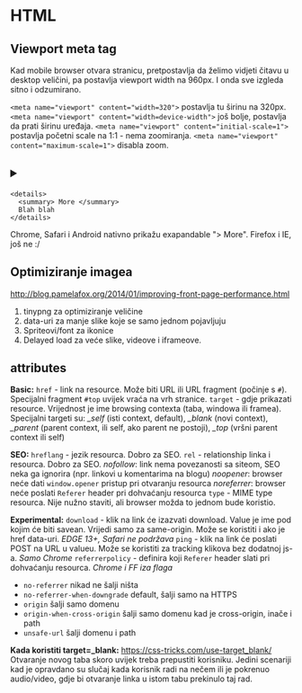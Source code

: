 # HTML

## Viewport meta tag
Kad mobile browser otvara stranicu, pretpostavlja da želimo vidjeti čitavu u desktop veličini,
pa postavlja viewport width na 960px. I onda sve izgleda sitno i odzumirano.

`<meta name="viewport" content="width=320">` postavlja tu širinu na 320px.
`<meta name="viewport" content="width=device-width">` još bolje, postavlja da prati širinu uređaja.
`<meta name="viewport" content="initial-scale=1">` postavlja početni scale na 1:1 - nema zoomiranja.
`<meta name="viewport" content="maximum-scale=1">` disabla zoom.


## <details> i <summary>
```
<details>
  <summary> More </summary>
  Blah blah
</details>
```
Chrome, Safari i Android nativno prikažu exapandable "> More". Firefox i IE, još ne :/


## Optimiziranje imagea
http://blog.pamelafox.org/2014/01/improving-front-page-performance.html
1. tinypng za optimiziranje veličine
2. data-uri za manje slike koje se samo jednom pojavljuju
3. Spriteovi/font za ikonice
4. Delayed load za veće slike, videove i iframeove.


## <a> attributes
**Basic:**
`href` - link na resource. Može biti URL ili URL fragment (počinje s `#`). Specijalni fragment `#top` uvijek vraća na vrh stranice.
`target` - gdje prikazati resource. Vrijednost je ime browsing contexta (taba, windowa ili framea). Specijalni targeti su:
  *_self* (isti context, default),
  *_blank* (novi context),
  *_parent* (parent context, ili self, ako parent ne postoji),
  *_top* (vršni parent context ili self)

**SEO:**
`hreflang` - jezik resourca. Dobro za SEO.
`rel` - relationship linka i resourca. Dobro za SEO.
  *nofollow*: link nema povezanosti sa siteom, SEO neka ga ignorira (npr. linkovi u komentarima na blogu)
  *noopener*: browser neće dati `window.opener` pristup pri otvaranju resourca
  *noreferrer*: browser neće poslati `Referer` header pri dohvaćanju resourca
`type` - MIME type resourca. Nije nužno staviti, ali browser možda to jednom bude koristio.

**Experimental:**
`download` - klik na link će izazvati download. Value je ime pod kojim će biti savean. Vrijedi samo za same-origin. Može se koristiti i ako je href data-uri. _EDGE 13+, Safari ne podržava_
`ping` - klik na link će poslati POST na URL u valueu. Može se koristiti za tracking klikova bez dodatnoj js-a. _Samo Chrome_
`referrerpolicy` - definira koji `Referer` header slati pri dohvaćanju resourca. _Chrome i FF iza flaga_
  * `no-referrer` nikad ne šalji ništa
  * `no-referrer-when-downgrade` default, šalji samo na HTTPS
  * `origin` šalji samo domenu
  * `origin-when-cross-origin` šalji samo domenu kad je cross-origin, inače i path
  * `unsafe-url` šalji domenu i path

**Kada koristiti target=_blank:**
https://css-tricks.com/use-target_blank/
Otvaranje novog taba skoro uvijek treba prepustiti korisniku. Jedini scenariji kad je opravdano su slučaj kada korisnik radi na nečem ili je pokrenuo audio/video, gdje bi otvaranje linka u istom tabu prekinulo taj rad.
